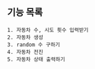 ## 기능 목록

    1. 자동차 수, 시도 횟수 입력받기
    2. 자동차 생성
    3. random 수 구하기
    4. 자동차 전진
    5. 자동차 상태 출력하기


